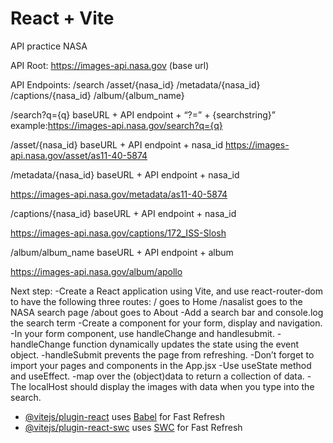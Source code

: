 # React + Vite

API practice NASA

API Root: https://images-api.nasa.gov 
(base url)

API Endpoints:
 /search 
/asset/{nasa_id}
 /metadata/{nasa_id}
 /captions/{nasa_id}
 /album/{album_name}

/search?q={q}
baseURL + API endpoint + “?=” + {searchstring}”
example:https://images-api.nasa.gov/search?q={q}

 /asset/{nasa_id}
baseURL + API endpoint + nasa_id 
https://images-api.nasa.gov/asset/as11-40-5874

/metadata/{nasa_id}
baseURL + API endpoint + nasa_id

https://images-api.nasa.gov/metadata/as11-40-5874
 

/captions/{nasa_id} 
baseURL + API endpoint + nasa_id

https://images-api.nasa.gov/captions/172_ISS-Slosh

/album/album_name
baseURL + API endpoint + album

https://images-api.nasa.gov/album/apollo

Next step:
-Create a React application using Vite, and use react-router-dom to have the following three routes:
/ goes to Home
/nasalist goes to the NASA search page
/about goes to About
-Add a search bar and console.log the search term
-Create a component for your form, display and navigation.
-In your form component, use handleChange and handlesubmit.
	-handleChange function dynamically updates the state using the event object.
	-handleSubmit prevents the page from refreshing.
-Don’t forget to import your pages and components in the App.jsx
-Use useState method and useEffect.
-map over the (object)data to return a collection of data.
-The localHost should display the images with data when you type into the search. 


- [@vitejs/plugin-react](https://github.com/vitejs/vite-plugin-react/blob/main/packages/plugin-react/README.md) uses [Babel](https://babeljs.io/) for Fast Refresh
- [@vitejs/plugin-react-swc](https://github.com/vitejs/vite-plugin-react-swc) uses [SWC](https://swc.rs/) for Fast Refresh
